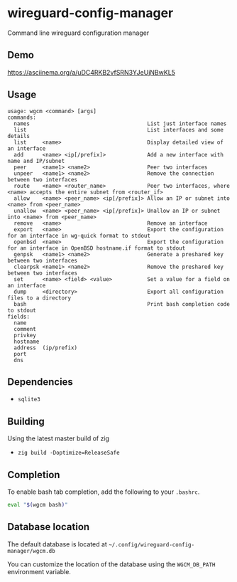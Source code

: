 # wireguard-config-manager
Command line wireguard configuration manager

## Demo

https://asciinema.org/a/uDC4RKB2vfSRN3YJeUjNBwKL5

## Usage
```
usage: wgcm <command> [args]
commands:
  names                                     List just interface names
  list                                      List interfaces and some details
  list     <name>                           Display detailed view of an interface
  add      <name> <ip[/prefix]>             Add a new interface with name and IP/subnet
  peer     <name1> <name2>                  Peer two interfaces
  unpeer   <name1> <name2>                  Remove the connection between two interfaces
  route    <name> <router_name>             Peer two interfaces, where <name> accepts the entire subnet from <router_if>
  allow    <name> <peer_name> <ip[/prefix]> Allow an IP or subnet into <name> from <peer_name>
  unallow  <name> <peer_name> <ip[/prefix]> Unallow an IP or subnet into <name> from <peer_name>
  remove   <name>                           Remove an interface
  export   <name>                           Export the configuration for an interface in wg-quick format to stdout
  openbsd  <name>                           Export the configuration for an interface in OpenBSD hostname.if format to stdout
  genpsk   <name1> <name2>                  Generate a preshared key between two interfaces
  clearpsk <name1> <name2>                  Remove the preshared key between two interfaces
  set      <name> <field> <value>           Set a value for a field on an interface
  dump     <directory>                      Export all configuration files to a directory
  bash                                      Print bash completion code to stdout
fields:
  name
  comment
  privkey
  hostname
  address  (ip/prefix)
  port
  dns
```

## Dependencies

- `sqlite3`

## Building

Using the latest master build of zig
- `zig build -Doptimize=ReleaseSafe`

## Completion

To enable bash tab completion, add the following to your `.bashrc`.

```bash
eval "$(wgcm bash)"
```

## Database location

The default database is located at `~/.config/wireguard-config-manager/wgcm.db`

You can customize the location of the database using the `WGCM_DB_PATH` environment variable.
